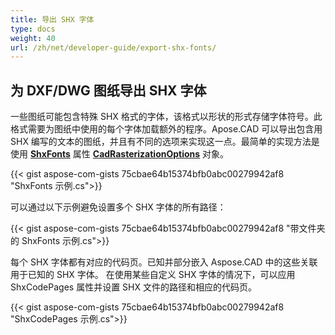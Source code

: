 ```yaml
---
title: 导出 SHX 字体
type: docs
weight: 40
url: /zh/net/developer-guide/export-shx-fonts/
---
```


## **为 DXF/DWG 图纸导出 SHX 字体**

一些图纸可能包含特殊 SHX 格式的字体，该格式以形状的形式存储字体符号。此格式需要为图纸中使用的每个字体加载额外的程序。Apose.CAD 可以导出包含用 SHX 编写的文本的图纸，并且有不同的选项来实现这一点。最简单的实现方法是使用 
[**ShxFonts**](https://reference.aspose.com/cad/net/aspose.cad.imageoptions/cadrasterizationoptions/shxfonts/) 属性 
[**CadRasterizationOptions**](https://reference.aspose.com/cad/net/aspose.cad.imageoptions/cadrasterizationoptions/) 对象。
				

{{< gist aspose-com-gists 75cbae64b15374bfb0abc00279942af8 "ShxFonts 示例.cs">}}


可以通过以下示例避免设置多个 SHX 字体的所有路径：

{{< gist aspose-com-gists 75cbae64b15374bfb0abc00279942af8 "带文件夹的 ShxFonts 示例.cs">}}
	
每个 SHX 字体都有对应的代码页。已知并部分嵌入 Aspose.CAD 中的这些关联用于已知的 SHX 字体。
在使用某些自定义 SHX 字体的情况下，可以应用 ShxCodePages 属性并设置 SHX 文件的路径和相应的代码页。 

{{< gist aspose-com-gists 75cbae64b15374bfb0abc00279942af8 "ShxCodePages 示例.cs">}}
